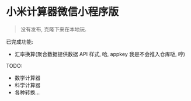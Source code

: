 # 小米计算器微信小程序版

> 没有发布, 克隆下来在本地玩. 

已完成功能:

* 汇率换算(聚合数据提供数据 API 样式, 哈, appkey 我是不会推入仓库哒, 哼)


TODO:

* 数学计算器
* 科学计算器
* 各种转换...
